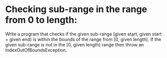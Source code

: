 # Checking sub-range in the range from 0 to length:

Write a program that checks if the given sub-range [given start, given start + given end) is within the bounds of the
range from [0, given length). If the given sub-range is not in the [0, given length) range then throw an
IndexOutOfBoundsException.